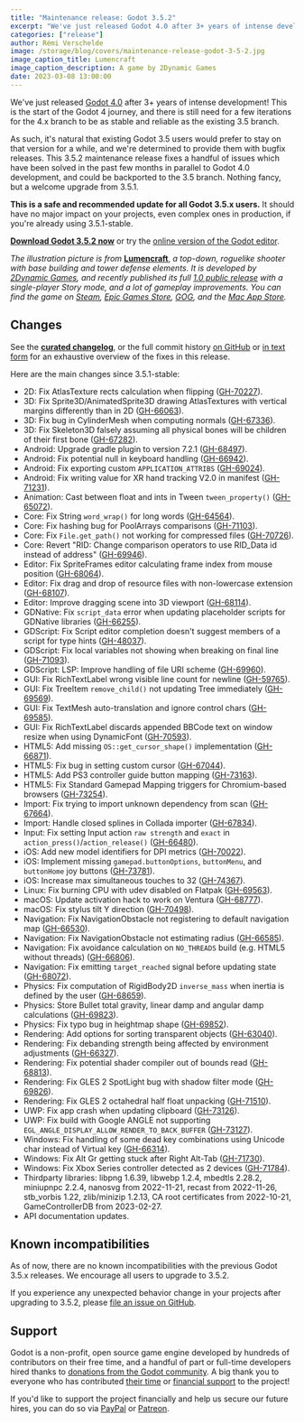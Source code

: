 ```yaml
---
title: "Maintenance release: Godot 3.5.2"
excerpt: "We've just released Godot 4.0 after 3+ years of intense development, but we also still support the existing 3.5 stable branch. This maintenance release fixes a handful of issues which have been solved in the past few months, and could be backported to the 3.5 branch."
categories: ["release"]
author: Rémi Verschelde
image: /storage/blog/covers/maintenance-release-godot-3-5-2.jpg
image_caption_title: Lumencraft
image_caption_description: A game by 2Dynamic Games
date: 2023-03-08 13:00:00
---
```


We've just released [Godot 4.0](/article/godot-4-0-sets-sail/) after 3+ years of intense development! This is the start of the Godot 4 journey, and there is still need for a few iterations for the 4.x branch to be as stable and reliable as the existing 3.5 branch.

As such, it's natural that existing Godot 3.5 users would prefer to stay on that version for a while, and we're determined to provide them with bugfix releases. This 3.5.2 maintenance release fixes a handful of issues which have been solved in the past few months in parallel to Godot 4.0 development, and could be backported to the 3.5 branch. Nothing fancy, but a welcome upgrade from 3.5.1.

**This is a safe and recommended update for all Godot 3.5.x users.** It should have no major impact on your projects, even complex ones in production, if you're already using 3.5.1-stable.

[**Download Godot 3.5.2 now**](/download/3.x/) or try the [online version of the Godot editor](https://editor.godotengine.org/3.5.2.stable/).

*The illustration picture is from* [**Lumencraft**](https://store.steampowered.com/app/1713810/Lumencraft/?curator_clanid=41324400), *a top-down, roguelike shooter with base building and tower defense elements. It is developed by [2Dynamic Games](https://2dynamic.games/), and recently published its full [1.0 public release](https://store.steampowered.com/news/app/1713810/view/3682292957317510884) with a single-player Story mode, and a lot of gameplay improvements. You can find the game on [Steam](https://store.steampowered.com/app/1713810/Lumencraft/?curator_clanid=41324400), [Epic Games Store](https://store.epicgames.com/en-US/p/lumencraft-abc105), [GOG](https://gog.com/en/game/lumencraft), and the [Mac App Store](https://apps.apple.com/us/app/lumencraft/id1671189271).*

## Changes

See the [**curated changelog**](https://github.com/godotengine/godot/blob/3.5.2-stable/CHANGELOG.md), or the full commit history [on GitHub](https://github.com/godotengine/godot/compare/3.5.1-stable...3.5.2-stable) or [in text form](https://github.com/godotengine/godot-builds/releases/3.5.2-Godot_v3.5.2-stable_changelog_chrono.txt) for an exhaustive overview of the fixes in this release.

Here are the main changes since 3.5.1-stable:

- 2D: Fix AtlasTexture rects calculation when flipping ([GH-70227](https://github.com/godotengine/godot/pull/70227)).
- 3D: Fix Sprite3D/AnimatedSprite3D drawing AtlasTextures with vertical margins differently than in 2D ([GH-66063](https://github.com/godotengine/godot/pull/66063)).
- 3D: Fix bug in CylinderMesh when computing normals ([GH-67336](https://github.com/godotengine/godot/pull/67336)).
- 3D: Fix Skeleton3D falsely assuming all physical bones will be children of their first bone ([GH-67282](https://github.com/godotengine/godot/pull/67282)).
- Android: Upgrade gradle plugin to version 7.2.1 ([GH-68497](https://github.com/godotengine/godot/pull/68497)).
- Android: Fix potential null in keyboard handling ([GH-66942](https://github.com/godotengine/godot/pull/66942)).
- Android: Fix exporting custom `APPLICATION_ATTRIBS` ([GH-69024](https://github.com/godotengine/godot/pull/69024)).
- Android: Fix writing value for XR hand tracking V2.0 in manifest ([GH-71231](https://github.com/godotengine/godot/pull/71231)).
- Animation: Cast between float and ints in Tween `tween_property()` ([GH-65072](https://github.com/godotengine/godot/pull/65072)).
- Core: Fix String `word_wrap()` for long words ([GH-64564](https://github.com/godotengine/godot/pull/64564)).
- Core: Fix hashing bug for PoolArrays comparisons ([GH-71103](https://github.com/godotengine/godot/pull/71103)).
- Core: Fix `File.get_path()` not working for compressed files ([GH-70726](https://github.com/godotengine/godot/pull/70726)).
- Core: Revert "RID: Change comparison operators to use RID_Data id instead of address" ([GH-69946](https://github.com/godotengine/godot/pull/69946)).
- Editor: Fix SpriteFrames editor calculating frame index from mouse position ([GH-68064](https://github.com/godotengine/godot/pull/68064)).
- Editor: Fix drag and drop of resource files with non-lowercase extension ([GH-68107](https://github.com/godotengine/godot/pull/68107)).
- Editor: Improve dragging scene into 3D viewport ([GH-68114](https://github.com/godotengine/godot/pull/68114)).
- GDNative: Fix `script_data` error when updating placeholder scripts for GDNative libraries ([GH-66255](https://github.com/godotengine/godot/pull/66255)).
- GDScript: Fix Script editor completion doesn't suggest members of a script for type hints ([GH-48037](https://github.com/godotengine/godot/pull/48037)).
- GDScript: Fix local variables not showing when breaking on final line ([GH-71093](https://github.com/godotengine/godot/pull/71093)).
- GDScript: LSP: Improve handling of file URI scheme ([GH-69960](https://github.com/godotengine/godot/pull/69960)).
- GUI: Fix RichTextLabel wrong visible line count for newline ([GH-59765](https://github.com/godotengine/godot/pull/59765)).
- GUI: Fix TreeItem `remove_child()` not updating Tree immediately ([GH-69569](https://github.com/godotengine/godot/pull/69569)).
- GUI: Fix TextMesh auto-translation and ignore control chars ([GH-69585](https://github.com/godotengine/godot/pull/69585)).
- GUI: Fix RichTextLabel discards appended BBCode text on window resize when using DynamicFont ([GH-70593](https://github.com/godotengine/godot/pull/70593)).
- HTML5: Add missing `OS::get_cursor_shape()` implementation ([GH-66871](https://github.com/godotengine/godot/pull/66871)).
- HTML5: Fix bug in setting custom cursor ([GH-67044](https://github.com/godotengine/godot/pull/67044)).
- HTML5: Add PS3 controller guide button mapping ([GH-73163](https://github.com/godotengine/godot/pull/73163)).
- HTML5: Fix Standard Gamepad Mapping triggers for Chromium-based browsers ([GH-73254](https://github.com/godotengine/godot/pull/73254)).
- Import: Fix trying to import unknown dependency from scan ([GH-67664](https://github.com/godotengine/godot/pull/67664)).
- Import: Handle closed splines in Collada importer ([GH-67834](https://github.com/godotengine/godot/pull/67834)).
- Input: Fix setting Input action `raw strength` and `exact` in `action_press()`/`action_release()` ([GH-66480](https://github.com/godotengine/godot/pull/66480)).
- iOS: Add new model identifiers for DPI metrics ([GH-70022](https://github.com/godotengine/godot/pull/70022)).
- iOS: Implement missing `gamepad.buttonOptions`, `buttonMenu`, and `buttonHome` joy buttons ([GH-73781](https://github.com/godotengine/godot/pull/73781)).
- iOS: Increase max simultaneous touches to 32 ([GH-74367](https://github.com/godotengine/godot/pull/74367)).
- Linux: Fix burning CPU with udev disabled on Flatpak ([GH-69563](https://github.com/godotengine/godot/pull/69563)).
- macOS: Update activation hack to work on Ventura ([GH-68777](https://github.com/godotengine/godot/pull/68777)).
- macOS: Fix stylus tilt Y direction ([GH-70498](https://github.com/godotengine/godot/pull/70498)).
- Navigation: Fix NavigationObstacle not registering to default navigation map ([GH-66530](https://github.com/godotengine/godot/pull/66530)).
- Navigation: Fix NavigationObstacle not estimating radius ([GH-66585](https://github.com/godotengine/godot/pull/66585)).
- Navigation: Fix avoidance calculation on `NO_THREADS` build (e.g. HTML5 without threads) ([GH-66806](https://github.com/godotengine/godot/pull/66806)).
- Navigation: Fix emitting `target_reached` signal before updating state ([GH-68072](https://github.com/godotengine/godot/pull/68072)).
- Physics: Fix computation of RigidBody2D `inverse_mass` when inertia is defined by the user ([GH-68659](https://github.com/godotengine/godot/pull/68659)).
- Physics: Store Bullet total gravity, linear damp and angular damp calculations ([GH-69823](https://github.com/godotengine/godot/pull/69823)).
- Physics: Fix typo bug in heightmap shape ([GH-69852](https://github.com/godotengine/godot/pull/69852)).
- Rendering: Add options for sorting transparent objects ([GH-63040](https://github.com/godotengine/godot/pull/63040)).
- Rendering: Fix debanding strength being affected by environment adjustments ([GH-66327](https://github.com/godotengine/godot/pull/66327)).
- Rendering: Fix potential shader compiler out of bounds read ([GH-68813](https://github.com/godotengine/godot/pull/68813)).
- Rendering: Fix GLES 2 SpotLight bug with shadow filter mode ([GH-69826](https://github.com/godotengine/godot/pull/69826)).
- Rendering: Fix GLES 2 octahedral half float unpacking ([GH-71510](https://github.com/godotengine/godot/pull/71510)).
- UWP: Fix app crash when updating clipboard ([GH-73126](https://github.com/godotengine/godot/pull/73126)).
- UWP: Fix build with Google ANGLE not supporting `EGL_ANGLE_DISPLAY_ALLOW_RENDER_TO_BACK_BUFFER` ([GH-73127](https://github.com/godotengine/godot/pull/73127)).
- Windows: Fix handling of some dead key combinations using Unicode char instead of Virtual key ([GH-66314](https://github.com/godotengine/godot/pull/66314)).
- Windows: Fix Alt Gr getting stuck after Right Alt-Tab ([GH-71730](https://github.com/godotengine/godot/pull/71730)).
- Windows: Fix Xbox Series controller detected as 2 devices ([GH-71784](https://github.com/godotengine/godot/pull/71784)).
- Thirdparty libraries: libpng 1.6.39, libwebp 1.2.4, mbedtls 2.28.2, miniupnpc 2.2.4, nanosvg from 2022-11-21, recast from 2022-11-26, stb_vorbis 1.22, zlib/minizip 1.2.13, CA root certificates from 2022-10-21, GameControllerDB from 2023-02-27.
- API documentation updates.

## Known incompatibilities

As of now, there are no known incompatibilities with the previous Godot 3.5.x releases. We encourage all users to upgrade to 3.5.2.

If you experience any unexpected behavior change in your projects after upgrading to 3.5.2, please [file an issue on GitHub](https://github.com/godotengine/godot/issues).

## Support

Godot is a non-profit, open source game engine developed by hundreds of contributors on their free time, and a handful of part or full-time developers hired thanks to [donations from the Godot community](https://godotengine.org/donate). A big thank you to everyone who has contributed [their time](https://github.com/godotengine/godot/blob/master/AUTHORS.md) or [financial support](https://github.com/godotengine/godot/blob/master/DONORS.md) to the project!

If you'd like to support the project financially and help us secure our future hires, you can do so via [PayPal](https://godotengine.org/donate) or [Patreon](https://www.patreon.com/godotengine).
